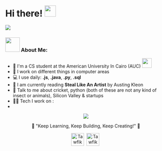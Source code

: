 <!--
<img width="1834" alt="Make your README" src="https://github.com/NikoKaramitos/NikoKaramitos/assets/78456903/8398b119-b5b6-476a-9847-38d1970f7a88">
-->

# Hi there! <img src="https://github.com/TheDudeThatCode/TheDudeThatCode/blob/master/Assets/Hi.gif" width="35" />
![](https://camo.githubusercontent.com/992babdffd8c74a1502de375fbdf7e4d54773242/68747470733a2f2f6d656469612e67697068792e636f6d2f6d656469612f53576f536b4e36447854737a71494b4571762f67697068792e676966)

### <img src="https://github.com/TheDudeThatCode/TheDudeThatCode/blob/master/Assets/Developer.gif" width="45" /> About Me:
- 🏦 I'm a CS student at the American University In Cairo (AUC) 
      <img src="https://media.giphy.com/media/WUlplcMpOCEmTGBtBW/giphy.gif" width="30">
- 📝 I work on different things in computer areas
- 💻 I use daily: **.js**, **.java**, **.py**,  **.sql**
- 📖 I am currently reading **Steal Like An Artist** by Austing Kleon
- 💬 Talk to me about cricket, python (both of these are not any kind of insect or animals), Silicon Valley & startups
- 🧑‍💻 Tech I work on :
- 
<!--
💡 &nbsp; Hello everyone,I'm 2022 pass out graduate with BTech CSE. I enjoy collaborating with people on works of similar interest.

🌱 &nbsp;I'm on track to help tech minds by sharing my expertise , resources and guidance.\
✍️ &nbsp;Apart from technical interests, I like dancing,watching movies, reading novels, playing Chess and badminton.\
💬 &nbsp;Feel free to reach out to me for general consulting, or discussions \
-->


<!--### <img src="https://github.com/TheDudeThatCode/TheDudeThatCode/blob/master/Assets/Rocket.gif" width="45" /> Languages and Tools:-->

<p>
<p align="center">
  <a href="https://skillicons.dev">
    <img src="https://skillicons.dev/icons?i=git,java,docker,c,python,cpp,html,css,javascript" />
  </a>
</p> 
 
  

<p align="center" type="bold">
🎯 "Keep Learning, Keep Building, Keep Creating!" 🚀
</p>


<p align="center">
<a href="https://www.instagram.com/tawfik_46/" target="blank"><img align="center" src="https://cdn.jsdelivr.net/npm/simple-icons@3.0.1/icons/instagram.svg" alt="Tawfik" height="40" width="40" /></a>&nbsp;
<a href="https://www.linkedin.com/in/eslam-tawfik-97b514279/" target="blank"><img align="center" src="https://cdn.jsdelivr.net/npm/simple-icons@3.0.1/icons/linkedin.svg" alt="Tawfik" height="40" width="40" /></a>&nbsp;
</p>
